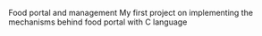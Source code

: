 Food portal and management
My first project on implementing the mechanisms behind food portal with C language

